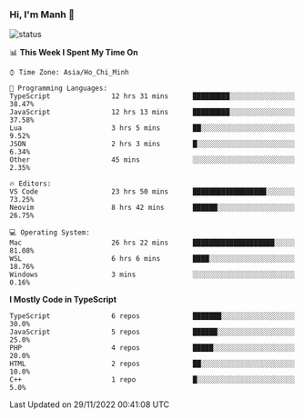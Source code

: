 ### Hi, I'm Manh 👋

![status](https://badge.stateful.com/manhhn01/status.svg)

<!--START_SECTION:waka-->
📊 **This Week I Spent My Time On** 

```text
⌚︎ Time Zone: Asia/Ho_Chi_Minh

💬 Programming Languages: 
TypeScript               12 hrs 31 mins      █████████░░░░░░░░░░░░░░░░   38.47% 
JavaScript               12 hrs 13 mins      █████████░░░░░░░░░░░░░░░░   37.58% 
Lua                      3 hrs 5 mins        ██░░░░░░░░░░░░░░░░░░░░░░░   9.52% 
JSON                     2 hrs 3 mins        █░░░░░░░░░░░░░░░░░░░░░░░░   6.34% 
Other                    45 mins             ░░░░░░░░░░░░░░░░░░░░░░░░░   2.35%

🔥 Editors: 
VS Code                  23 hrs 50 mins      ██████████████████░░░░░░░   73.25% 
Neovim                   8 hrs 42 mins       ██████░░░░░░░░░░░░░░░░░░░   26.75%

💻 Operating System: 
Mac                      26 hrs 22 mins      ████████████████████░░░░░   81.08% 
WSL                      6 hrs 6 mins        ████░░░░░░░░░░░░░░░░░░░░░   18.76% 
Windows                  3 mins              ░░░░░░░░░░░░░░░░░░░░░░░░░   0.16%

```

**I Mostly Code in TypeScript** 

```text
TypeScript               6 repos             ███████░░░░░░░░░░░░░░░░░░   30.0% 
JavaScript               5 repos             ██████░░░░░░░░░░░░░░░░░░░   25.0% 
PHP                      4 repos             █████░░░░░░░░░░░░░░░░░░░░   20.0% 
HTML                     2 repos             ██░░░░░░░░░░░░░░░░░░░░░░░   10.0% 
C++                      1 repo              █░░░░░░░░░░░░░░░░░░░░░░░░   5.0%

```



 Last Updated on 29/11/2022 00:41:08 UTC
<!--END_SECTION:waka-->
